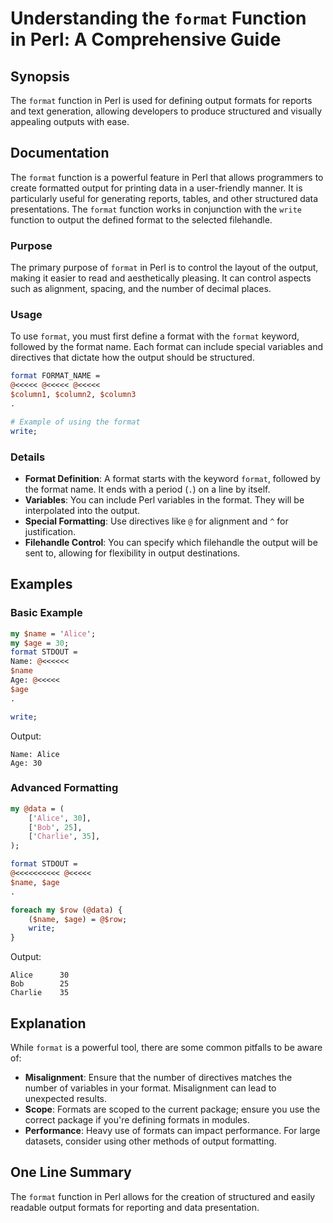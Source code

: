 <!--
Meta Description: # Understanding the `format` Function in Perl: A Comprehensive Guide ## Synopsis The `format` function in Perl is used for defining output formats for...
Meta Keywords: format, output, perl, name, function
-->

# Understanding the `format` Function in Perl: A Comprehensive Guide

## Synopsis
The `format` function in Perl is used for defining output formats for reports and text generation, allowing developers to produce structured and visually appealing outputs with ease.

## Documentation
The `format` function is a powerful feature in Perl that allows programmers to create formatted output for printing data in a user-friendly manner. It is particularly useful for generating reports, tables, and other structured data presentations. The `format` function works in conjunction with the `write` function to output the defined format to the selected filehandle.

### Purpose
The primary purpose of `format` in Perl is to control the layout of the output, making it easier to read and aesthetically pleasing. It can control aspects such as alignment, spacing, and the number of decimal places.

### Usage
To use `format`, you must first define a format with the `format` keyword, followed by the format name. Each format can include special variables and directives that dictate how the output should be structured.

```perl
format FORMAT_NAME =
@<<<<< @<<<<< @<<<<<
$column1, $column2, $column3
.

# Example of using the format
write;
```

### Details
- **Format Definition**: A format starts with the keyword `format`, followed by the format name. It ends with a period (`.`) on a line by itself.
- **Variables**: You can include Perl variables in the format. They will be interpolated into the output.
- **Special Formatting**: Use directives like `@` for alignment and `^` for justification.
- **Filehandle Control**: You can specify which filehandle the output will be sent to, allowing for flexibility in output destinations.

## Examples
### Basic Example
```perl
my $name = 'Alice';
my $age = 30;
format STDOUT =
Name: @<<<<<<
$name
Age: @<<<<<
$age
.

write;
```
Output:
```
Name: Alice
Age: 30
```

### Advanced Formatting
```perl
my @data = (
    ['Alice', 30],
    ['Bob', 25],
    ['Charlie', 35],
);

format STDOUT =
@<<<<<<<<<< @<<<<<
$name, $age
.

foreach my $row (@data) {
    ($name, $age) = @$row;
    write;
}
```
Output:
```
Alice      30
Bob        25
Charlie    35
```

## Explanation
While `format` is a powerful tool, there are some common pitfalls to be aware of:
- **Misalignment**: Ensure that the number of directives matches the number of variables in your format. Misalignment can lead to unexpected results.
- **Scope**: Formats are scoped to the current package; ensure you use the correct package if you're defining formats in modules.
- **Performance**: Heavy use of formats can impact performance. For large datasets, consider using other methods of output formatting.

## One Line Summary
The `format` function in Perl allows for the creation of structured and easily readable output formats for reporting and data presentation.